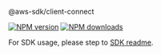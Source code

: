 @aws-sdk/client-connect

[![NPM version](https://img.shields.io/npm/v/@aws-sdk/client-connect/rc.svg)](https://www.npmjs.com/package/@aws-sdk/client-connect)
[![NPM downloads](https://img.shields.io/npm/dm/@aws-sdk/client-connect.svg)](https://www.npmjs.com/package/@aws-sdk/client-connect)

For SDK usage, please step to [SDK readme](https://github.com/aws/aws-sdk-js-v3).
